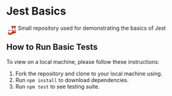 # Jest Basics
Small repository used for demonstrating the basics of 
Jest<img align="left" alt="Jest" width="30px" src="https://raw.githubusercontent.com/vscode-icons/vscode-icons/master/icons/file_type_jest.svg?sanitize=true" /><br/>
## How to Run Basic Tests
To view on a local machine, please follow these instructions:
1. Fork the repository and clone to your local machine using.
2. Run `npm install` to download dependencies.
3. Run `npm test` to see testing suite.


